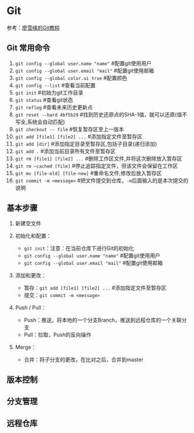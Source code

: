# Git

参考：[廖雪峰的Git教程](https://www.liaoxuefeng.com/wiki/896043488029600 "https://www.liaoxuefeng.com/wiki/896043488029600")

## Git 常用命令

1. `git config --global user.name "name"` #配置git使用用户
2. `git config --global user.email "mail"` #配置git使用邮箱
3. `git config --global color.ui true` #配置颜色
4. `git config --list` #查看当前配置
5. `git init` #初始为git工作目录
6. `git status` #查看git状态
7. `git reflog` #查看未来历史更新点
8. `git reset --hard 4bf5b29` #找到历史还原点的SHA-1值，就可以还原(值不写全,系统会自动匹配)
9. `git checkout -- file` #恢复暂存区至上一版本
10. `git add [file1] [file2] ...` #添加指定文件至暂存区
11. `git add [dir]` #添加指定目录至暂存区,包括子目录(递归添加)
12. `git add .` #添加当前目录所有文件至暂存区
13. `git rm [file1] [file2] ...` #删除工作区文件,并将这次删除放入暂存区
14. `git rm –cached [file]` #停止追踪指定文件，但该文件会保留在工作区
15. `git mv [file-old] [file-new]` #重命名文件,修改后放入暂存区
16. `git commit -m <message>` #把文件提交到仓库，`-m`后面输入的是本次提交的说明

## 基本步骤

1. 新建空文件
2. 初始化和配置：
    - `git init`：注意：在当前仓库下进行Git的初始化
    - `git config --global user.name "name"` #配置git使用用户
    - `git config --global user.email "mail"` #配置git使用邮箱

3. 添加和更改：
    - 暂存：`git add [file1] [file2] ...` #添加指定文件至暂存区
    - 提交：`git commit -m <message>`

4. Push / Pull：
    - Push：推送，将本地的一个分支Branch，推送到远程仓库的一个关联分支
    - Pull：拉取，Push的反向操作

5. Merge：
    - 合并：将子分支的更改，在比对之后，合并到master

## 版本控制

## 分支管理

## 远程仓库
